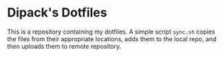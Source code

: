 # Dipack's Dotfiles

This is a repository containing my dotfiles.
A simple script `sync.sh` copies the files from their appropriate locations, adds them to the local repo, and then uploads them to remote repository.
